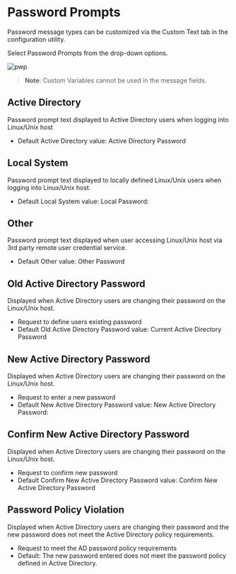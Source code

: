[title]: # (Password Prompts)
[tags]: # (panel)
[priority]: # (5)
# Password Prompts

Password message types can be customized via the Custom Text tab in the configuration utility.

Select Password Prompts from the drop-down options.

![pwp](../images/pw-prompts.png "Custom Text tab in Configuration tool with Password Prompts selected")

>**Note**: Custom Variables cannot be used in the message fields.

## Active Directory

Password prompt text displayed to Active Directory users when logging into Linux/Unix host

* Default Active Directory value: Active Directory Password

## Local System

Password prompt text displayed to locally defined Linux/Unix users when logging into Linux/Unix host.

* Default Local System value: Local Password:

## Other

Password prompt text displayed when user accessing Linux/Unix host via 3rd party remote user credential service.

* Default Other value: Other Password

## Old Active Directory Password

Displayed when Active Directory users are changing their password on the Linux/Unix host.

* Request to define users existing password
* Default Old Active Directory Password value: Current Active Directory Password

## New Active Directory Password

Displayed when Active Directory users are changing their password on the Linux/Unix host.

* Request to enter a new password
* Default New Active Directory Password value: New Active Directory Password:

## Confirm New Active Directory Password

Displayed when Active Directory users are changing their password on the Linux/Unix host.

* Request to confirm new password
* Default Confirm New Active Directory Password value: Confirm New Active Directory Password

## Password Policy Violation

Displayed when Active Directory users are changing their password and the new password does not meet the Active Directory policy requirements.

* Request to meet the AD password policy requirements
* Default: The new password entered does not meet the password policy defined in Active Directory.